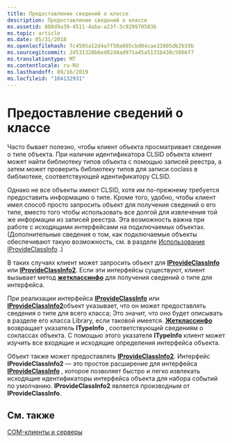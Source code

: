 ```yaml
---
title: Предоставление сведений о классе
description: Предоставление сведений о классе
ms.assetid: 808d9a39-4511-4aba-a23f-3c929970503b
ms.topic: article
ms.date: 05/31/2018
ms.openlocfilehash: fc4505a12d4a7f50a605cbd04cae33805db2b19b
ms.sourcegitcommit: 2d531328b6ed82d4ad971a45a5131b430c5866f7
ms.translationtype: MT
ms.contentlocale: ru-RU
ms.lasthandoff: 09/16/2019
ms.locfileid: "104132931"
---
```

# <a name="providing-class-information"></a>Предоставление сведений о классе

Часто бывает полезно, чтобы клиент объекта просматривает сведения о типе объекта. При наличии идентификатора CLSID объекта клиент может найти библиотеку типов объекта с помощью записей реестра, а затем может проверить библиотеку типов для записи coclass в библиотеке, соответствующей идентификатору CLSID.

Однако не все объекты имеют CLSID, хотя им по-прежнему требуется предоставить информацию о типе. Кроме того, удобно, чтобы клиент имел способ просто запросить объект для получения сведений о его типе, вместо того чтобы использовать все долгой для извлечения той же информации из записей реестра. Эта возможность важна при работе с исходящими интерфейсами на подключаемых объектах. (Дополнительные сведения о том, как подключаемые объекты обеспечивают такую возможность, см. в разделе [Использование IProvideClassInfo](using-iprovideclassinfo.md) .)

В таких случаях клиент может запросить объект для [**IProvideClassInfo**](/windows/desktop/api/OCIdl/nn-ocidl-iprovideclassinfo) или [**IProvideClassInfo2**](/windows/desktop/api/OCIdl/nn-ocidl-iprovideclassinfo2). Если эти интерфейсы существуют, клиент вызывает метод [**жетклассинфо**](/windows/desktop/api/OCIdl/nf-ocidl-iprovideclassinfo-getclassinfo) для получения сведений о типе для интерфейса.

При реализации интерфейса [**IProvideClassInfo**](/windows/desktop/api/OCIdl/nn-ocidl-iprovideclassinfo) или [**IProvideClassInfo2**](/windows/desktop/api/OCIdl/nn-ocidl-iprovideclassinfo2)объект указывает, что он может предоставлять сведения о типе для всего класса; Это значит, что оно будет описывать в разделе его класса Library, если таковой имеется. [**Жетклассинфо**](/windows/desktop/api/OCIdl/nf-ocidl-iprovideclassinfo-getclassinfo) возвращает указатель **ITypeInfo** , соответствующий сведениям о соклассах объекта. С помощью этого указателя **ITypeInfo** клиент может изучить все входящие и исходящие определения интерфейса объекта.

Объект также может предоставлять [**IProvideClassInfo2**](/windows/desktop/api/OCIdl/nn-ocidl-iprovideclassinfo2). Интерфейс **IProvideClassInfo2** — это простое расширение для интерфейса [**IProvideClassInfo**](/windows/desktop/api/OCIdl/nn-ocidl-iprovideclassinfo) , которое позволяет быстро и легко извлекать исходящие идентификаторы интерфейса объекта для набора событий по умолчанию. **IProvideClassInfo2** является производным от **IProvideClassInfo**.

## <a name="related-topics"></a>См. также

<dl> <dt>

[COM-клиенты и серверы](com-clients-and-servers.md)
</dt> </dl>

 

 




